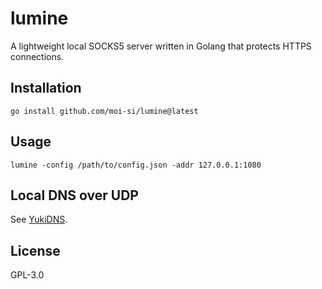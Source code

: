 # lumine
A lightweight local SOCKS5 server written in Golang that protects HTTPS connections.

## Installation

```
go install github.com/moi-si/lumine@latest
```

## Usage
```
lumine -config /path/to/config.json -addr 127.0.0.1:1080
```

## Local DNS over UDP
See [YukiDNS](https://github.com/moi-si/yukidns).

## License

GPL-3.0
